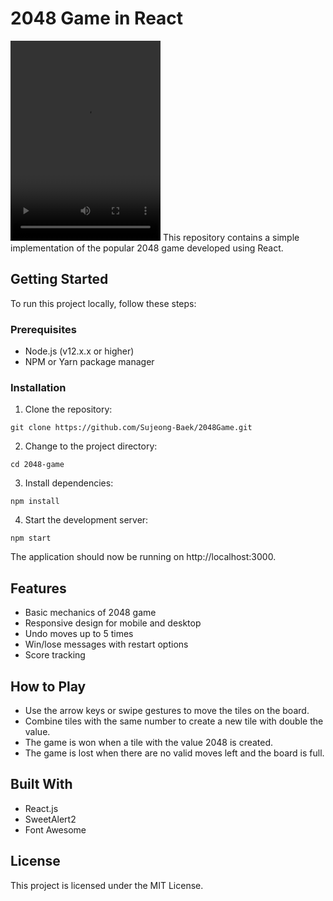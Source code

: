 # 2048 Game in React
<video width="240" height="320" controls>
    <source src="https://drive.google.com/file/d/1JJvqRiWBDYEH2z7GMBIyLU8MRJvi3tw_/view?usp=share_link">
Your browser does not support the video tag.
</video>
This repository contains a simple implementation of the popular 2048 game developed using React.


## Getting Started

To run this project locally, follow these steps:


### Prerequisites

- Node.js (v12.x.x or higher)
- NPM or Yarn package manager


### Installation

1. Clone the repository:

`git clone https://github.com/Sujeong-Baek/2048Game.git
`


2. Change to the project directory:

`cd 2048-game
`


3. Install dependencies:

`npm install
`


4. Start the development server:

`npm start
`


The application should now be running on http://localhost:3000.



## Features

- Basic mechanics of 2048 game
- Responsive design for mobile and desktop
- Undo moves up to 5 times
- Win/lose messages with restart options
- Score tracking



## How to Play

- Use the arrow keys or swipe gestures to move the tiles on the board.
- Combine tiles with the same number to create a new tile with double the value.
- The game is won when a tile with the value 2048 is created.
- The game is lost when there are no valid moves left and the board is full.



## Built With

- React.js
- SweetAlert2
- Font Awesome



## License

This project is licensed under the MIT License.
